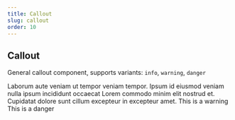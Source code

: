 ```yaml
---
title: Callout
slug: callout
order: 10
---
```



## Callout

General callout component, supports variants: `info`, `warning`, `danger`

<i-callout variant="info" title="Guidance">
Laborum aute veniam ut tempor veniam tempor. Ipsum id eiusmod veniam nulla ipsum incididunt occaecat Lorem commodo minim elit nostrud et. Cupidatat dolore sunt cillum excepteur in excepteur amet.
</i-callout>

<i-callout variant="warning">
This is a warning
</i-callout>

<i-callout variant="danger">
This is a danger
</i-callout>
